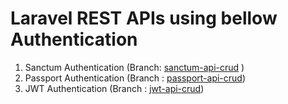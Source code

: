 # Laravel REST APIs using bellow Authentication 
1) Sanctum Authentication (Branch: [sanctum-api-crud](https://github.com/papunkumar101/laravel-crud-api/tree/sanctum-api-crud/sanctum-api-crud) )
2) Passport Authentication (Branch : [passport-api-crud](https://github.com/papunkumar101/laravel-crud-api/tree/passport-api-crud/passport-api-crud))
3) JWT Authentication (Branch : [jwt-api-crud](https://github.com/papunkumar101/laravel-crud-api/tree/jwt-api-crud/jwt-api-crud))
